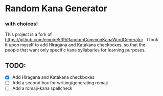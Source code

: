 # Random Kana Generator
### with choices!

This project is a fork of https://github.com/empire539/RandomCommonKanaWordGenerator .
I took it upon myself to add Hiragana and Katakana checkboxes, so that the people that want only specific kana syllabaries for learning purposes.

## TODO:
- [x] Add Hiragana and Katakana checkboxes
- [ ] Add a second box for writing/generating romaji
- [ ] Add a romaji-kana spellcheck